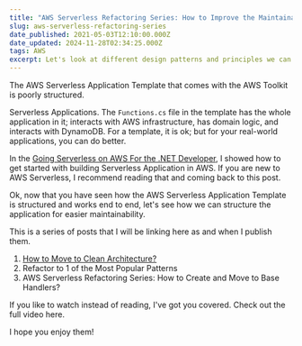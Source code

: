 ```yaml
---
title: "AWS Serverless Refactoring Series: How to Improve the Maintainability of Project"
slug: aws-serverless-refactoring-series
date_published: 2021-05-03T12:10:00.000Z
date_updated: 2024-11-28T02:34:25.000Z
tags: AWS
excerpt: Let's look at different design patterns and principles we can apply to make the default AWS Serverless Application Template cleaner and easier to maintain.
---
```


The AWS Serverless Application Template that comes with the AWS Toolkit is poorly structured.

Serverless Applications. The `Functions.cs` file in the template has the whole application in it; interacts with AWS infrastructure, has domain logic, and interacts with DynamoDB. For a template, it is ok; but for your real-world applications, you can do better.

In the [Going Serverless on AWS For the .NET Developer](__GHOST_URL__/blog/aws-serverless-application/), I showed how to get started with building Serverless Application in AWS. If you are new to AWS Serverless, I recommend reading that and coming back to this post.

Ok, now that you have seen how the AWS Serverless Application Template is structured and works end to end, let's see how we can structure the application for easier maintainability.

This is a series of posts that I will be linking here as and when I publish them.

1. [How to Move to Clean Architecture?](__GHOST_URL__/blog/aws-serverless-refactoring-series-clean-architecture/)
2. Refactor to 1 of the Most Popular Patterns
3. AWS Serverless Refactoring Series: How to Create and Move to Base Handlers?

If you like to watch instead of reading, I've got you covered. Check out the full video here.

I hope you enjoy them!
